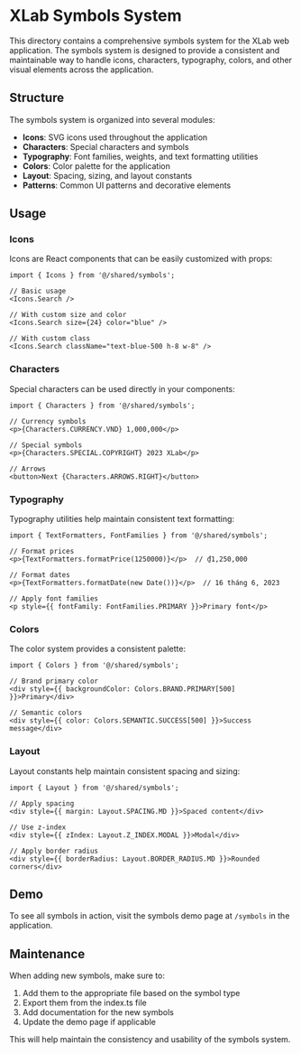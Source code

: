# XLab Symbols System

This directory contains a comprehensive symbols system for the XLab web application. The symbols system is designed to provide a consistent and maintainable way to handle icons, characters, typography, colors, and other visual elements across the application.

## Structure

The symbols system is organized into several modules:

- **Icons**: SVG icons used throughout the application
- **Characters**: Special characters and symbols
- **Typography**: Font families, weights, and text formatting utilities
- **Colors**: Color palette for the application
- **Layout**: Spacing, sizing, and layout constants
- **Patterns**: Common UI patterns and decorative elements

## Usage

### Icons

Icons are React components that can be easily customized with props:

```tsx
import { Icons } from '@/shared/symbols';

// Basic usage
<Icons.Search />

// With custom size and color
<Icons.Search size={24} color="blue" />

// With custom class
<Icons.Search className="text-blue-500 h-8 w-8" />
```

### Characters

Special characters can be used directly in your components:

```tsx
import { Characters } from '@/shared/symbols';

// Currency symbols
<p>{Characters.CURRENCY.VND} 1,000,000</p>

// Special symbols
<p>{Characters.SPECIAL.COPYRIGHT} 2023 XLab</p>

// Arrows
<button>Next {Characters.ARROWS.RIGHT}</button>
```

### Typography

Typography utilities help maintain consistent text formatting:

```tsx
import { TextFormatters, FontFamilies } from '@/shared/symbols';

// Format prices
<p>{TextFormatters.formatPrice(1250000)}</p>  // ₫1,250,000

// Format dates
<p>{TextFormatters.formatDate(new Date())}</p>  // 16 tháng 6, 2023

// Apply font families
<p style={{ fontFamily: FontFamilies.PRIMARY }}>Primary font</p>
```

### Colors

The color system provides a consistent palette:

```tsx
import { Colors } from '@/shared/symbols';

// Brand primary color
<div style={{ backgroundColor: Colors.BRAND.PRIMARY[500] }}>Primary</div>

// Semantic colors
<div style={{ color: Colors.SEMANTIC.SUCCESS[500] }}>Success message</div>
```

### Layout

Layout constants help maintain consistent spacing and sizing:

```tsx
import { Layout } from '@/shared/symbols';

// Apply spacing
<div style={{ margin: Layout.SPACING.MD }}>Spaced content</div>

// Use z-index
<div style={{ zIndex: Layout.Z_INDEX.MODAL }}>Modal</div>

// Apply border radius
<div style={{ borderRadius: Layout.BORDER_RADIUS.MD }}>Rounded corners</div>
```

## Demo

To see all symbols in action, visit the symbols demo page at `/symbols` in the application.

## Maintenance

When adding new symbols, make sure to:

1. Add them to the appropriate file based on the symbol type
2. Export them from the index.ts file
3. Add documentation for the new symbols
4. Update the demo page if applicable

This will help maintain the consistency and usability of the symbols system. 